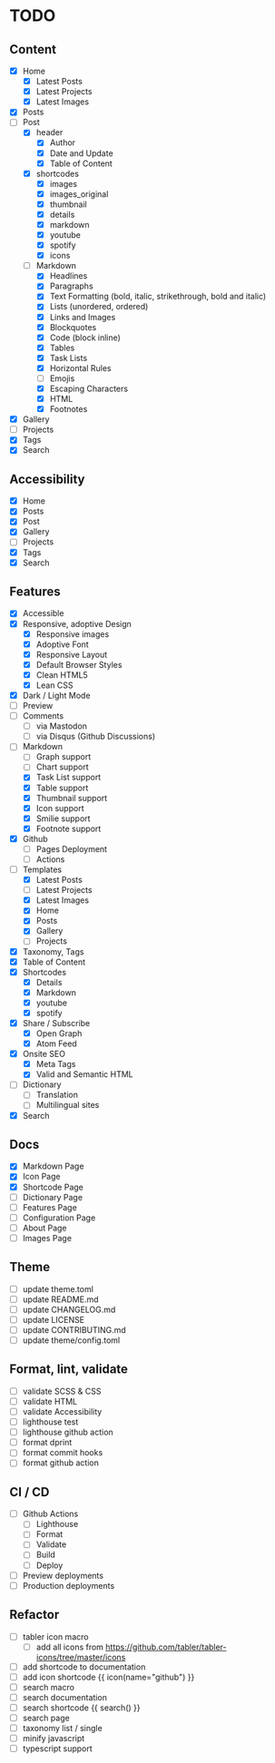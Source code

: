 # TODO

## Content

- [x] Home
  - [x] Latest Posts
  - [x] Latest Projects
  - [x] Latest Images
- [x] Posts
- [ ] Post
  - [x] header
    - [x] Author
    - [x] Date and Update
    - [x] Table of Content
  - [x] shortcodes
    - [x] images
    - [x] images_original
    - [x] thumbnail
    - [x] details
    - [x] markdown
    - [x] youtube
    - [x] spotify
    - [x] icons
  - [ ] Markdown
    - [x] Headlines
    - [x] Paragraphs
    - [x] Text Formatting (bold, italic, strikethrough, bold and italic)
    - [x] Lists (unordered, ordered)
    - [x] Links and Images
    - [x] Blockquotes
    - [x] Code (block inline)
    - [x] Tables
    - [x] Task Lists
    - [x] Horizontal Rules
    - [ ] Emojis
    - [x] Escaping Characters
    - [x] HTML
    - [x] Footnotes
- [x] Gallery
- [ ] Projects
- [x] Tags
- [x] Search

## Accessibility

- [x] Home
- [x] Posts
- [x] Post
- [x] Gallery
- [ ] Projects
- [x] Tags
- [x] Search

## Features

- [x] Accessible
- [x] Responsive, adoptive Design
  - [x] Responsive images
  - [x] Adoptive Font
  - [x] Responsive Layout
  - [x] Default Browser Styles
  - [x] Clean HTML5
  - [x] Lean CSS
- [X] Dark / Light Mode
- [ ] Preview
- [ ] Comments
  - [ ] via Mastodon
  - [ ] via Disqus (Github Discussions)
- [ ] Markdown
  - [ ] Graph support
  - [ ] Chart support
  - [x] Task List support
  - [x] Table support
  - [x] Thumbnail support
  - [x] Icon support
  - [x] Smilie support
  - [x] Footnote support
- [x] Github
  - [ ] Pages Deployment
  - [ ] Actions
- [ ] Templates
  - [x] Latest Posts
  - [ ] Latest Projects
  - [x] Latest Images
  - [x] Home
  - [x] Posts
  - [x] Gallery
  - [ ] Projects
- [x] Taxonomy, Tags
- [x] Table of Content
- [x] Shortcodes
  - [x] Details
  - [x] Markdown
  - [x] youtube
  - [x] spotify
- [x] Share / Subscribe
  - [x] Open Graph
  - [x] Atom Feed
- [X] Onsite SEO
  - [x] Meta Tags 
  - [x] Valid and Semantic HTML
- [ ] Dictionary
  - [ ] Translation
  - [ ] Multilingual sites
- [x] Search
  
## Docs

- [x] Markdown Page
- [x] Icon Page
- [x] Shortcode Page
- [ ] Dictionary Page
- [ ] Features Page
- [ ] Configuration Page
- [ ] About Page
- [ ] Images Page

## Theme

- [ ] update theme.toml
- [ ] update README.md
- [ ] update CHANGELOG.md
- [ ] update LICENSE
- [ ] update CONTRIBUTING.md
- [ ] update theme/config.toml

## Format, lint, validate

- [ ] validate SCSS & CSS
- [ ] validate HTML
- [ ] validate Accessibility
- [ ] lighthouse test
- [ ] lighthouse github action
- [ ] format dprint
- [ ] format commit hooks
- [ ] format github action

## CI / CD

- [ ] Github Actions
  - [ ] Lighthouse
  - [ ] Format
  - [ ] Validate
  - [ ] Build
  - [ ] Deploy
- [ ] Preview deployments
- [ ] Production deployments
  
## Refactor

- [ ] tabler icon macro
  - [ ] add all icons from <https://github.com/tabler/tabler-icons/tree/master/icons>
- [ ] add shortcode to documentation
- [ ] add icon shortcode {{ icon(name="github") }}
- [ ] search macro
- [ ] search documentation
- [ ] search shortcode {{ search() }}
- [ ] search page
- [ ] taxonomy list / single
- [ ] minify javascript
- [ ] typescript support
